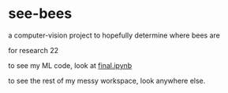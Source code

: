 # see-bees

a computer-vision project to hopefully determine where bees are

for research 22


to see my ML code, look at [final.ipynb](final.ipynb)

to see the rest of my messy workspace, look anywhere else.